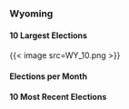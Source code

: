 ### Wyoming

#### 10 Largest Elections
{{< image src=WY_10.png >}}

#### Elections per Month

#### 10 Most Recent Elections

